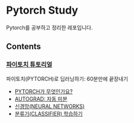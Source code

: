 # Pytorch Study

Pytorch를 공부하고 정리한 레포입니다.

## Contents

### [파이토치 튜토리얼](https://tutorials.pytorch.kr/)

파이토치(PYTORCH)로 딥러닝하기: 60분만에 끝장내기
- [PYTORCH가 무엇인가요?](./tutorials/tensor_tutorial.ipynb)
- [AUTOGRAD: 자동 미분](./tutorials/autograd_tutorial.ipynb)
- [신경망(NEURAL NETWORKS)](./tutorials/neural_networks_tutorial.ipynb)
- [분류기(CLASSIFIER) 학습하기](./tutorials/cifar10_tutorial.ipynb)